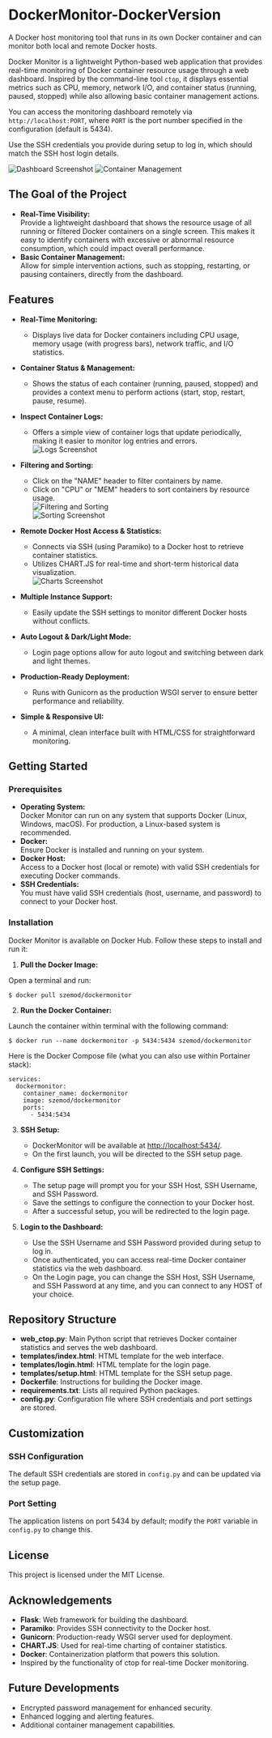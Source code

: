 # DockerMonitor-DockerVersion
A Docker host monitoring tool that runs in its own Docker container and can monitor both local and remote Docker hosts.

Docker Monitor is a lightweight Python-based web application that provides real-time monitoring of Docker container resource usage through a web dashboard. Inspired by the command-line tool `ctop`, it displays essential metrics such as CPU, memory, network I/O, and container status (running, paused, stopped) while also allowing basic container management actions.

You can access the monitoring dashboard remotely via `http://localhost:PORT`, where `PORT` is the port number specified in the configuration (default is 5434).

Use the SSH credentials you provide during setup to log in, which should match the SSH host login details.

![Dashboard Screenshot](https://github.com/user-attachments/assets/f9ce68a9-8e4d-4a52-9852-d14fa856b7c0)
![Container Management](https://github.com/user-attachments/assets/b0ffdff0-0469-415c-ab5d-6ef3673adc95)

## The Goal of the Project

- **Real-Time Visibility:**  
  Provide a lightweight dashboard that shows the resource usage of all running or filtered Docker containers on a single screen. This makes it easy to identify containers with excessive or abnormal resource consumption, which could impact overall performance.
- **Basic Container Management:**  
  Allow for simple intervention actions, such as stopping, restarting, or pausing containers, directly from the dashboard.

## Features

- **Real-Time Monitoring:**  
  - Displays live data for Docker containers including CPU usage, memory usage (with progress bars), network traffic, and I/O statistics.

- **Container Status & Management:**  
  - Shows the status of each container (running, paused, stopped) and provides a context menu to perform actions (start, stop, restart, pause, resume).

- **Inspect Container Logs:**  
  - Offers a simple view of container logs that update periodically, making it easier to monitor log entries and errors.  
  ![Logs Screenshot](https://github.com/user-attachments/assets/87ae79f6-e6af-4cdc-a6a4-e15c0110fec0)

- **Filtering and Sorting:**  
  - Click on the "NAME" header to filter containers by name.
  - Click on "CPU" or "MEM" headers to sort containers by resource usage.  
  ![Filtering and Sorting](https://github.com/user-attachments/assets/997ac9e2-88e5-4246-8261-b21bef0d657a)  
  ![Sorting Screenshot](https://github.com/user-attachments/assets/8cb33330-f211-4b5f-8cde-8cb510132b5f)

- **Remote Docker Host Access & Statistics:**  
  - Connects via SSH (using Paramiko) to a Docker host to retrieve container statistics.
  - Utilizes CHART.JS for real-time and short-term historical data visualization.  
  ![Charts Screenshot](https://github.com/user-attachments/assets/dd745752-cd1c-46df-bb1d-1e46e884f109)

- **Multiple Instance Support:**  
  - Easily update the SSH settings to monitor different Docker hosts without conflicts.

- **Auto Logout & Dark/Light Mode:**  
  - Login page options allow for auto logout and switching between dark and light themes.

- **Production-Ready Deployment:**  
  - Runs with Gunicorn as the production WSGI server to ensure better performance and reliability.

- **Simple & Responsive UI:**  
  - A minimal, clean interface built with HTML/CSS for straightforward monitoring.

## Getting Started

### Prerequisites

- **Operating System:**  
  Docker Monitor can run on any system that supports Docker (Linux, Windows, macOS). For production, a Linux-based system is recommended.
- **Docker:**  
  Ensure Docker is installed and running on your system.
- **Docker Host:**  
  Access to a Docker host (local or remote) with valid SSH credentials for executing Docker commands.
- **SSH Credentials:**  
  You must have valid SSH credentials (host, username, and password) to connect to your Docker host.

### Installation

Docker Monitor is available on Docker Hub. Follow these steps to install and run it:

1. **Pull the Docker Image:**
 
Open a terminal and run:

    $ docker pull szemod/dockermonitor

2. **Run the Docker Container:**

Launch the container within terminal with the following command:

    $ docker run --name dockermonitor -p 5434:5434 szemod/dockermonitor

Here is the Docker Compose file (what you can also use within Portainer stack):

    services:
      dockermonitor:
        container_name: dockermonitor
        image: szemod/dockermonitor
        ports:
          - 5434:5434

3. **SSH Setup:**
   - DockerMonitor will be available at [http://localhost:5434/](http://localhost:5434/).
   - On the first launch, you will be directed to the SSH setup page.

5. **Configure SSH Settings:**
   - The setup page will prompt you for your SSH Host, SSH Username, and SSH Password.
   - Save the settings to configure the connection to your Docker host.
   - After a successful setup, you will be redirected to the login page.

6. **Login to the Dashboard:**
   - Use the SSH Username and SSH Password provided during setup to log in. 
   - Once authenticated, you can access real-time Docker container statistics via the web dashboard.
   - On the Login page, you can change the SSH Host, SSH Username, and SSH Password at any time, and you can connect to any HOST of your choice.
   
## Repository Structure

- **web_ctop.py**: Main Python script that retrieves Docker container statistics and serves the web dashboard.
- **templates/index.html**: HTML template for the web interface.
- **templates/login.html**: HTML template for the login page.
- **templates/setup.html**: HTML template for the SSH setup page.
- **Dockerfile**: Instructions for building the Docker image.
- **requirements.txt**: Lists all required Python packages.
- **config.py**: Configuration file where SSH credentials and port settings are stored.

## Customization

### SSH Configuration

The default SSH credentials are stored in `config.py` and can be updated via the setup page.

### Port Setting

The application listens on port 5434 by default; modify the `PORT` variable in `config.py` to change this.

## License

This project is licensed under the MIT License.

## Acknowledgements

- **Flask**: Web framework for building the dashboard.
- **Paramiko**: Provides SSH connectivity to the Docker host.
- **Gunicorn**: Production-ready WSGI server used for deployment.
- **CHART.JS**: Used for real-time charting of container statistics.
- **Docker**: Containerization platform that powers this solution.
- Inspired by the functionality of ctop for real-time Docker monitoring.

## Future Developments

- Encrypted password management for enhanced security.
- Enhanced logging and alerting features.
- Additional container management capabilities.

